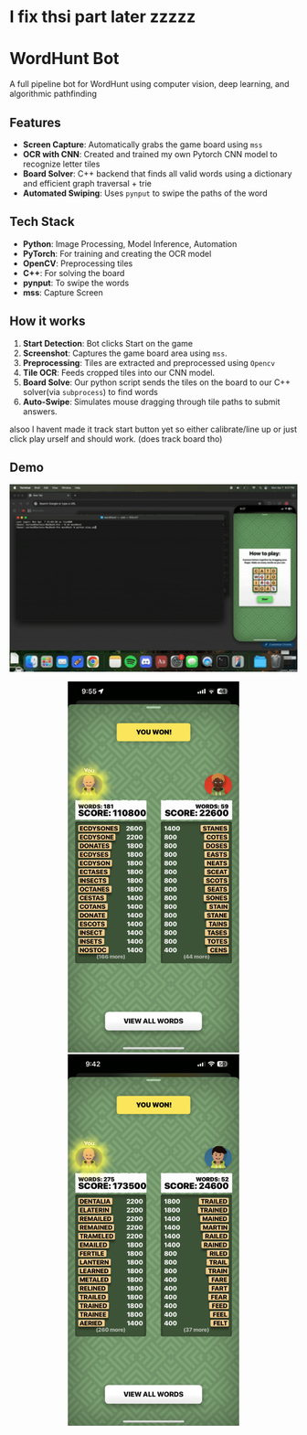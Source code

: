 # I fix thsi part later zzzzz


# WordHunt Bot

A full pipeline bot for WordHunt using computer vision, deep learning, and algorithmic pathfinding

##  Features

- **Screen Capture**: Automatically grabs the game board using `mss`
- **OCR with CNN**: Created and trained my own Pytorch CNN model to recognize letter tiles
- **Board Solver**: C++ backend that finds all valid words using a dictionary and efficient graph traversal + trie
- **Automated Swiping**: Uses `pynput` to swipe the paths of the word

##  Tech Stack

- **Python**: Image Processing, Model Inference, Automation
- **PyTorch**: For training and creating the OCR model
- **OpenCV**: Preprocessing tiles
- **C++**: For solving the board
- **pynput**: To swipe the words
- **mss**: Capture Screen 

## How it works
1. **Start Detection**: Bot clicks Start on the game
2. **Screenshot**: Captures the game board area using `mss`.
3. **Preprocessing**: Tiles are extracted and preprocessed using `Opencv`
4. **Tile OCR**: Feeds cropped tiles into our CNN model.
5. **Board Solve**: Our python script sends the tiles on the board to our C++ solver(via `subprocess`) to find words
6. **Auto-Swipe**: Simulates mouse dragging through tile paths to submit answers.


alsoo I havent made it track start button yet so either calibrate/line up or just click play urself and should work. (does track board tho)


## Demo

<p align="center">
  <img src="wordHunt.gif" alt="Demo" width="1000"/>
</p>

<p align="center">
  <img src="win1.png" alt="Results 1" width="300"/>
  <img src="win2.png" alt="Results 2" width="300"/>
</p>
